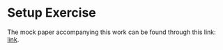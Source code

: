 # Setup Exercise

The mock paper accompanying this work can be found through this link: [link](https://www.overleaf.com/read/hjygnxsvczdq#b6263a).